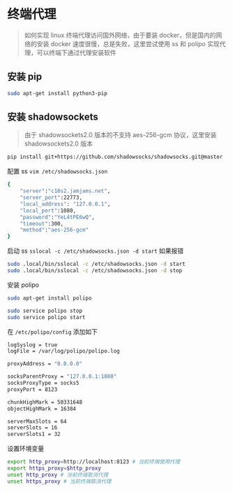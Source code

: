 # 终端代理

> 如何实现 linux 终端代理访问国外网络，由于要装 docker，但是国内的网络的安装 docker 速度很慢，总是失败，这里尝试使用 ss 和 polipo 实现代理，可以终端下通过代理安装软件

## 安装 pip

```bash
sudo apt-get install python3-pip
```

## 安装 shadowsockets

> 由于 shadowsockets2.0 版本的不支持 aes-256-gcm 协议，这里安装 shadowsockets2.0 版本

```bash
pip install git+https://github.com/shadowsocks/shadowsocks.git@master

```

配置 ss
`vim /etc/shadowsocks.json`

```bash
{
    "server":"c18s2.jamjams.net",
    "server_port":22773,
    "local_address": "127.0.0.1",
    "local_port":1080,
    "password":"YeL4tPE6wQ",
    "timeout":300,
    "method":"aes-256-gcm"
}

```

启动 ss
`sslocal -c /etc/shadowsocks.json -d start`
如果报错

```bash
sudo .local/bin/sslocal -c /etc/shadowsocks.json -d start
sudo .local/bin/sslocal -c /etc/shadowsocks.json -d stop

```

安装 polipo

```bash
sudo apt-get install polipo

sudo service polipo stop
sudo service polipo start
```

在 `/etc/polipo/config` 添加如下

```bash
logSyslog = true
logFile = /var/log/polipo/polipo.log

proxyAddress = "0.0.0.0"

socksParentProxy = "127.0.0.1:1080"
socksProxyType = socks5
proxyPort = 8123

chunkHighMark = 50331648
objectHighMark = 16384

serverMaxSlots = 64
serverSlots = 16
serverSlots1 = 32

```

设置环境变量

```bash
export http_proxy=http://localhost:8123 # 当前终端使用代理
export https_proxy=$http_proxy
unset http_proxy # 当前终端取消代理
unset https_proxy # 当前终端取消代理
```
